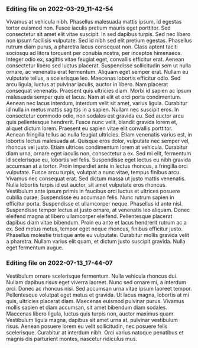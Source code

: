 

### Editing file on 2022-03-29_11-42-54

Vivamus at vehicula nibh. Phasellus malesuada mattis ipsum, id egestas tortor euismod non. Fusce iaculis pretium mauris eget porttitor. Sed consectetur sit amet elit vitae suscipit. In sed dapibus turpis. Sed nec libero non ipsum facilisis vulputate. Sed id nibh sed elit pretium egestas. Phasellus rutrum diam purus, a pharetra lacus consequat non. Class aptent taciti sociosqu ad litora torquent per conubia nostra, per inceptos himenaeos. Integer odio ex, sagittis vitae feugiat eget, convallis efficitur erat. Aenean consectetur libero sed luctus placerat. Suspendisse sollicitudin sem ut nulla ornare, ac venenatis erat fermentum. Aliquam eget semper erat. Nullam eu vulputate tellus, a scelerisque leo. Maecenas lobortis efficitur odio.
Sed arcu ligula, luctus at pulvinar iaculis, auctor in libero. Nam placerat consequat venenatis. Praesent quis ultricies diam. Morbi id sapien ac ipsum malesuada semper quis et lacus. Nam at elit et orci porta condimentum. Aenean nec lacus interdum, interdum velit sit amet, varius ligula. Curabitur id nulla in metus mattis sagittis in a sapien. Nullam nec suscipit eros. In consectetur commodo odio, non sodales est gravida eu. Sed auctor arcu quis pellentesque hendrerit. Fusce nunc velit, blandit gravida lorem et, aliquet dictum lorem.
Praesent eu sapien vitae elit convallis porttitor. Aenean fringilla tellus ac nulla feugiat ultricies. Etiam venenatis varius est, in lobortis lectus malesuada at. Quisque eros dolor, vulputate nec semper vel, rhoncus vel justo. Etiam ultrices condimentum lorem at vehicula. Curabitur diam urna, ornare eget iaculis non, consectetur a ex. Sed mi elit, fermentum id scelerisque eu, lobortis vel felis.
Suspendisse eget lectus eu nibh gravida accumsan at a tortor. Proin imperdiet ante in lectus rhoncus, a fringilla orci vulputate. Fusce arcu turpis, volutpat a nunc vitae, tempus finibus arcu. Vivamus nec consequat erat. Sed dictum massa ut justo mattis venenatis. Nulla lobortis turpis id est auctor, sit amet vulputate eros rhoncus. Vestibulum ante ipsum primis in faucibus orci luctus et ultrices posuere cubilia curae; Suspendisse eu accumsan felis. Nunc rutrum sapien in efficitur porta. Suspendisse et ullamcorper neque. Phasellus id ante nisl.
Suspendisse tempor lectus at justo ornare, at venenatis leo aliquam. Donec eleifend magna at libero ullamcorper eleifend. Pellentesque placerat dapibus diam vitae bibendum. Proin eu ante et lacus hendrerit rutrum ac a ex. Sed metus metus, tempor eget neque rhoncus, finibus efficitur justo. Phasellus molestie tristique ante eu vulputate. Curabitur mollis gravida velit a pharetra. Nullam varius elit quam, et dictum justo suscipit gravida. Nulla eget fermentum augue.




### Editing file on 2022-07-13_17-44-07

Vestibulum ornare scelerisque fermentum. Nulla vehicula rhoncus dui. Nullam dapibus risus eget viverra laoreet. Nunc sed ornare mi, a interdum orci. Donec ac rhoncus nisi. Sed accumsan urna vitae ipsum laoreet tempor. Pellentesque volutpat eget metus et gravida. Ut lacus magna, lobortis at mi quis, ultricies placerat diam. Maecenas euismod pulvinar purus. Vivamus mollis sapien et diam accumsan, sit amet bibendum diam sodales. Maecenas libero ligula, luctus quis turpis non, auctor maximus quam. Vestibulum ligula magna, dapibus sit amet urna at, pulvinar vestibulum risus. Aenean posuere lorem eu velit sollicitudin, nec posuere felis scelerisque. Curabitur at interdum nibh. Orci varius natoque penatibus et magnis dis parturient montes, nascetur ridiculus mus.


